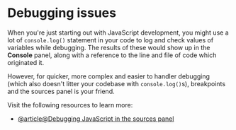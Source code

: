 # Debugging issues

When you're just starting out with JavaScript development, you might use a lot of `console.log()` statement in your code to log and check values of variables while debugging. The results of these would show up in the **Console** panel, along with a reference to the line and file of code which originated it.

However, for quicker, more complex and easier to handler debugging (which also doesn't litter your codebase with `console.log()`s), breakpoints and the sources panel is your friend.

Visit the following resources to learn more:

- [@article@Debugging JavaScript in the sources panel](https://developer.chrome.com/docs/devtools/javascript/)
